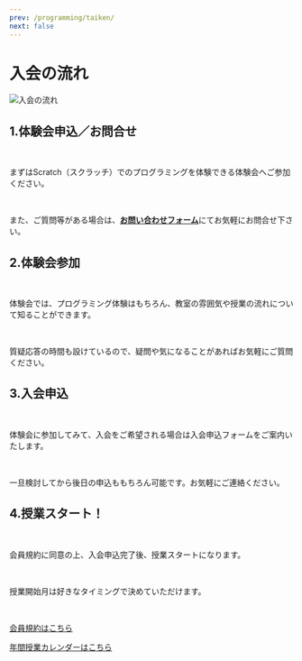 ```yaml
---
prev: /programming/taiken/
next: false
---
```

# 入会の流れ

<img src="/img/join.png" alt="入会の流れ"/>

## 1.体験会申込／お問合せ
<br>

まずはScratch（スクラッチ）でのプログラミングを体験できる体験会へご参加ください。

<br>

また、ご質問等がある場合は、[**お問い合わせフォーム**](/contact)にてお気軽にお問合せ下さい。

## 2.体験会参加
<br>

体験会では、プログラミング体験はもちろん、教室の雰囲気や授業の流れについて知ることができます。

<br>

質疑応答の時間も設けているので、疑問や気になることがあればお気軽にご質問ください。

## 3.入会申込
<br>

体験会に参加してみて、入会をご希望される場合は入会申込フォームをご案内いたします。

<br>

一旦検討してから後日の申込ももちろん可能です。お気軽にご連絡ください。

## 4.授業スタート！
<br>

会員規約に同意の上、入会申込完了後、授業スタートになります。

<br>

授業開始月は好きなタイミングで決めていただけます。

<br>

<a href="/pdf/kaiin-kiyaku.pdf" target="_blank" class="btn">会員規約はこちら</a>

<a href="/pdf/calender.pdf" target="_blank" class="btn">年間授業カレンダーはこちら</a>

